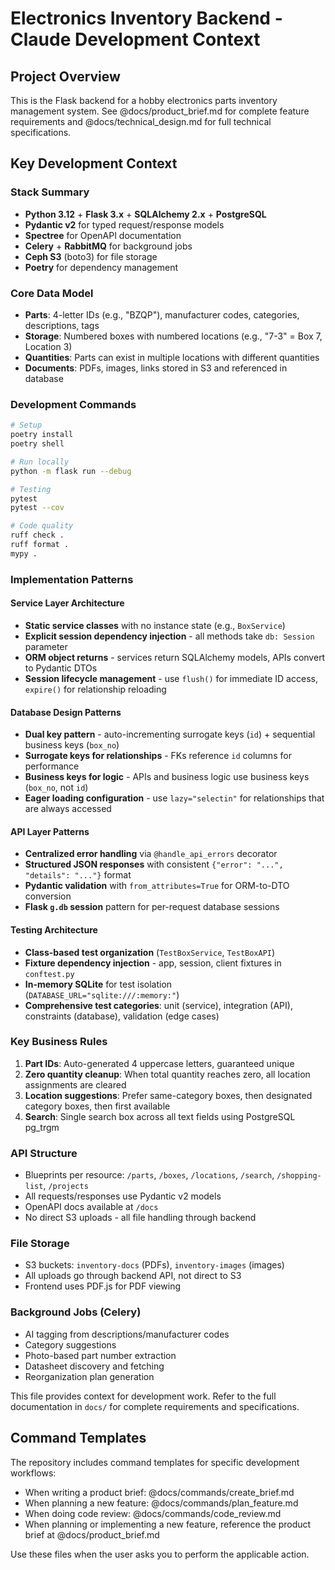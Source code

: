 # Electronics Inventory Backend - Claude Development Context

## Project Overview
This is the Flask backend for a hobby electronics parts inventory management system. See @docs/product_brief.md for complete feature requirements and @docs/technical_design.md for full technical specifications.

## Key Development Context

### Stack Summary
- **Python 3.12** + **Flask 3.x** + **SQLAlchemy 2.x** + **PostgreSQL**
- **Pydantic v2** for typed request/response models
- **Spectree** for OpenAPI documentation
- **Celery** + **RabbitMQ** for background jobs
- **Ceph S3** (boto3) for file storage
- **Poetry** for dependency management

### Core Data Model
- **Parts**: 4-letter IDs (e.g., "BZQP"), manufacturer codes, categories, descriptions, tags
- **Storage**: Numbered boxes with numbered locations (e.g., "7-3" = Box 7, Location 3)
- **Quantities**: Parts can exist in multiple locations with different quantities
- **Documents**: PDFs, images, links stored in S3 and referenced in database

### Development Commands
```bash
# Setup
poetry install
poetry shell

# Run locally
python -m flask run --debug

# Testing
pytest
pytest --cov

# Code quality
ruff check .
ruff format .
mypy .
```

### Implementation Patterns

#### Service Layer Architecture
- **Static service classes** with no instance state (e.g., `BoxService`)
- **Explicit session dependency injection** - all methods take `db: Session` parameter
- **ORM object returns** - services return SQLAlchemy models, APIs convert to Pydantic DTOs
- **Session lifecycle management** - use `flush()` for immediate ID access, `expire()` for relationship reloading

#### Database Design Patterns
- **Dual key pattern** - auto-incrementing surrogate keys (`id`) + sequential business keys (`box_no`) 
- **Surrogate keys for relationships** - FKs reference `id` columns for performance
- **Business keys for logic** - APIs and business logic use business keys (`box_no`, not `id`)
- **Eager loading configuration** - use `lazy="selectin"` for relationships that are always accessed

#### API Layer Patterns
- **Centralized error handling** via `@handle_api_errors` decorator
- **Structured JSON responses** with consistent `{"error": "...", "details": "..."}` format
- **Pydantic validation** with `from_attributes=True` for ORM-to-DTO conversion
- **Flask `g.db` session** pattern for per-request database sessions

#### Testing Architecture
- **Class-based test organization** (`TestBoxService`, `TestBoxAPI`) 
- **Fixture dependency injection** - app, session, client fixtures in `conftest.py`
- **In-memory SQLite** for test isolation (`DATABASE_URL="sqlite:///:memory:"`)
- **Comprehensive test categories**: unit (service), integration (API), constraints (database), validation (edge cases)

### Key Business Rules
1. **Part IDs**: Auto-generated 4 uppercase letters, guaranteed unique
2. **Zero quantity cleanup**: When total quantity reaches zero, all location assignments are cleared
3. **Location suggestions**: Prefer same-category boxes, then designated category boxes, then first available
4. **Search**: Single search box across all text fields using PostgreSQL pg_trgm

### API Structure
- Blueprints per resource: `/parts`, `/boxes`, `/locations`, `/search`, `/shopping-list`, `/projects`
- All requests/responses use Pydantic v2 models
- OpenAPI docs available at `/docs`
- No direct S3 uploads - all file handling through backend

### File Storage
- S3 buckets: `inventory-docs` (PDFs), `inventory-images` (images)
- All uploads go through backend API, not direct to S3
- Frontend uses PDF.js for PDF viewing

### Background Jobs (Celery)
- AI tagging from descriptions/manufacturer codes
- Category suggestions
- Photo-based part number extraction
- Datasheet discovery and fetching
- Reorganization plan generation

This file provides context for development work. Refer to the full documentation in `docs/` for complete requirements and specifications.

## Command Templates

The repository includes command templates for specific development workflows:

- When writing a product brief: @docs/commands/create_brief.md
- When planning a new feature: @docs/commands/plan_feature.md
- When doing code review: @docs/commands/code_review.md
- When planning or implementing a new feature, reference the product brief at @docs/product_brief.md

Use these files when the user asks you to perform the applicable action.